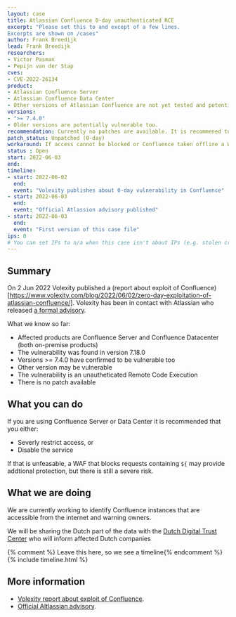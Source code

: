 ```yaml
---
layout: case
title: Atlassian Confluence 0-day unauthenticated RCE
excerpt: "Please set this to and except of a few lines.
Excerpts are shown on /cases"
author: Frank Breedijk
lead: Frank Breedijk
researchers:
- Victor Pasman
- Pepijn van der Stap
cves:
- CVE-2022-26134
product: 
- Atlassian Confluence Server 
- Atlassian Confluence Data Center
- Other versions of Atlassian Confluence are not yet tested and potentially vulnerable too
versions: 
- ">= 7.4.0"
- Older versions are potentially vulnerable too.
recommendation: Currently no patches are available. It is recommened to restrict access to Confluence or to disable it. 
patch_status: Unpatched (0-day)
workaround: If access cannot be blocked or Confluence taken offline a WAF that blocks requests containing `${` may provide addtional protection
status : Open
start: 2022-06-03
end: 
timeline:
- start: 2022-06-02
  end:
  event: "Volexity publishes about 0-day vulnerability in Confluence"
- start: 2022-06-03
  end:
  event: "Official Atlassion advisory published"
- start: 2022-06-03
  end:
  event: "First version of this case file"
ips: 0 
# You can set IPs to n/a when this case isn't about IPs (e.g. stolen credentials)
---
```

## Summary

On 2 Jun 2022 Volexity published a (report about exploit of Confluence)[https://www.volexity.com/blog/2022/06/02/zero-day-exploitation-of-atlassian-confluence/]. Volexity has been in contact with Atlassian who released [a formal advisory](https://confluence.atlassian.com/doc/confluence-security-advisory-2022-06-02-1130377146.html).

What we know so far:
* Affected products are Confluence Server and Confluence Datacenter (both on-premise products)
* The vulnerability was found in version 7.18.0
* Versions >= 7.4.0 have confirmed to be vulnerable too
* Other version may be vulnerable
* The vulnerability is an unautheticated Remote Code Execution
* There is no patch available

## What you can do

If you are using Confluence Server or Data Center it is recommended that you either:
* Severly restrict access, or
* Disable the service

If that is unfeasable, a WAF that blocks requests containing `${` may provide addtional protection, but there is still a severe risk.

## What we are doing

We are currently working to identify Confluence instances that are accessible from the internet and warning owners.

We will be sharing the Dutch part of the data with the [Dutch Digital Trust Center](https://www.digitaltrustcenter.nl/dreigingsinformatie-ontvangen) who will inform affected Dutch companies

{% comment %}  Leave this here, so we see a timeline{% endcomment %}
{% include timeline.html %}


## More information

* [Volexity report about exploit of Confluence](https://www.volexity.com/blog/2022/06/02/zero-day-exploitation-of-atlassian-confluence/).
* [Official Altlassian advisory](https://confluence.atlassian.com/doc/confluence-security-advisory-2022-06-02-1130377146.html).
